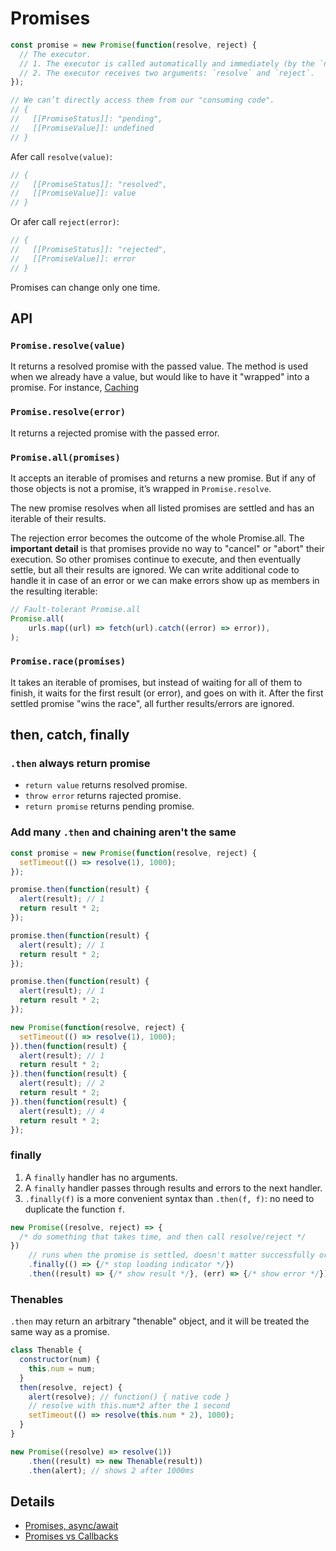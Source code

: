 # Promises

```js
const promise = new Promise(function(resolve, reject) {
  // The executor.
  // 1. The executor is called automatically and immediately (by the `new Promise`).
  // 2. The executor receives two arguments: `resolve` and `reject`.
});

// We can’t directly access them from our "consuming code".
// {
//   [[PromiseStatus]]: "pending",
//   [[PromiseValue]]: undefined
// }
```

Afer call `resolve(value)`:

```js
// {
//   [[PromiseStatus]]: "resolved",
//   [[PromiseValue]]: value
// }
```

Or afer call `reject(error)`:

```js
// {
//   [[PromiseStatus]]: "rejected",
//   [[PromiseValue]]: error
// }
```

Promises can change only one time.

## API

### `Promise.resolve(value)`

It returns a resolved promise with the passed value. The method is used when we already have a value,
but would like to have it "wrapped" into a promise. For instance, [Caching](../recipes/caching.md)

### `Promise.resolve(error)`

It returns a rejected promise with the passed error.

### `Promise.all(promises)`

It accepts an iterable of promises and returns a new promise. But if any of those objects is not
a promise, it’s wrapped in `Promise.resolve`.

The new promise resolves when all listed promises are settled and has an iterable of their results.

The rejection error becomes the outcome of the whole Promise.all. The **important detail** is that
promises provide no way to "cancel" or "abort" their execution. So other promises continue to
execute, and then eventually settle, but all their results are ignored. We can write additional code
to handle it in case of an error or we can make errors show up as members in the resulting iterable:

```js
// Fault-tolerant Promise.all
Promise.all(
    urls.map((url) => fetch(url).catch((error) => error)),
);
```

### `Promise.race(promises)`

It takes an iterable of promises, but instead of waiting for all of them to finish, it waits for the
first result (or error), and goes on with it. After the first settled promise "wins the race", all
further results/errors are ignored.

## then, catch, finally

### `.then` always return promise

- `return value` returns resolved promise.
- `throw error` returns rajected promise.
- `return promise` returns pending promise.

### Add many `.then` and chaining aren't the same

```js
const promise = new Promise(function(resolve, reject) {
  setTimeout(() => resolve(1), 1000);
});

promise.then(function(result) {
  alert(result); // 1
  return result * 2;
});

promise.then(function(result) {
  alert(result); // 1
  return result * 2;
});

promise.then(function(result) {
  alert(result); // 1
  return result * 2;
});
```

```js
new Promise(function(resolve, reject) {
  setTimeout(() => resolve(1), 1000);
}).then(function(result) {
  alert(result); // 1
  return result * 2;
}).then(function(result) {
  alert(result); // 2
  return result * 2;
}).then(function(result) {
  alert(result); // 4
  return result * 2;
});
```

### finally

1. A `finally` handler has no arguments.
2. A `finally` handler passes through results and errors to the next handler.
3. `.finally(f)` is a more convenient syntax than `.then(f, f)`: no need to duplicate the function `f`.

```js
new Promise((resolve, reject) => {
  /* do something that takes time, and then call resolve/reject */
})
    // runs when the promise is settled, doesn't matter successfully or not
    .finally(() => {/* stop loading indicator */})
    .then((result) => {/* show result */}, (err) => {/* show error */});
```

### Thenables

`.then` may return an arbitrary "thenable" object, and it will be treated the same way as a promise.

```js
class Thenable {
  constructor(num) {
    this.num = num;
  }
  then(resolve, reject) {
    alert(resolve); // function() { native code }
    // resolve with this.num*2 after the 1 second
    setTimeout(() => resolve(this.num * 2), 1000);
  }
}

new Promise((resolve) => resolve(1))
    .then((result) => new Thenable(result))
    .then(alert); // shows 2 after 1000ms
```

## Details

- [Promises, async/await](http://javascript.info/async)
- [Promises vs Callbacks](https://github.com/yangshun/front-end-interview-handbook/blob/master/questions/javascript-questions.md#what-are-the-pros-and-cons-of-using-promises-instead-of-callbacks)
